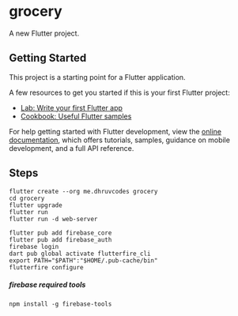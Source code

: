 # grocery

A new Flutter project.

## Getting Started

This project is a starting point for a Flutter application.

A few resources to get you started if this is your first Flutter project:

- [Lab: Write your first Flutter app](https://docs.flutter.dev/get-started/codelab)
- [Cookbook: Useful Flutter samples](https://docs.flutter.dev/cookbook)

For help getting started with Flutter development, view the
[online documentation](https://docs.flutter.dev/), which offers tutorials,
samples, guidance on mobile development, and a full API reference.


## Steps 
```
flutter create --org me.dhruvcodes grocery
cd grocery
flutter upgrade
flutter run
flutter run -d web-server
```
```
flutter pub add firebase_core
flutter pub add firebase_auth
firebase login
dart pub global activate flutterfire_cli
export PATH="$PATH":"$HOME/.pub-cache/bin"
flutterfire configure
```

##### firebase required tools
```
npm install -g firebase-tools
```